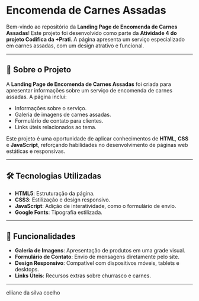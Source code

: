 # Encomenda de Carnes Assadas

Bem-vindo ao repositório da **Landing Page de Encomenda de Carnes Assadas**! Este projeto foi desenvolvido como parte da **Atividade 4 do projeto Codifica da +Prati**. A página apresenta um serviço especializado em carnes assadas, com um design atrativo e funcional.

---

## 📄 Sobre o Projeto

A **Landing Page de Encomenda de Carnes Assadas** foi criada para apresentar informações sobre um serviço de encomenda de carnes assadas. A página inclui:

- Informações sobre o serviço.
- Galeria de imagens de carnes assadas.
- Formulário de contato para clientes.
- Links úteis relacionados ao tema.

Este projeto é uma oportunidade de aplicar conhecimentos de **HTML**, **CSS** e **JavaScript**, reforçando habilidades no desenvolvimento de páginas web estáticas e responsivas.

---

## 🛠️ Tecnologias Utilizadas

- **HTML5**: Estruturação da página.
- **CSS3**: Estilização e design responsivo.
- **JavaScript**: Adição de interatividade, como o formulário de envio.
- **Google Fonts**: Tipografia estilizada.

---

## 🎯 Funcionalidades

- **Galeria de Imagens**: Apresentação de produtos em uma grade visual.
- **Formulário de Contato**: Envio de mensagens diretamente pelo site.
- **Design Responsivo**: Compatível com dispositivos móveis, tablets e desktops.
- **Links Úteis**: Recursos extras sobre churrasco e carnes.

---
eliiane da silva coelho